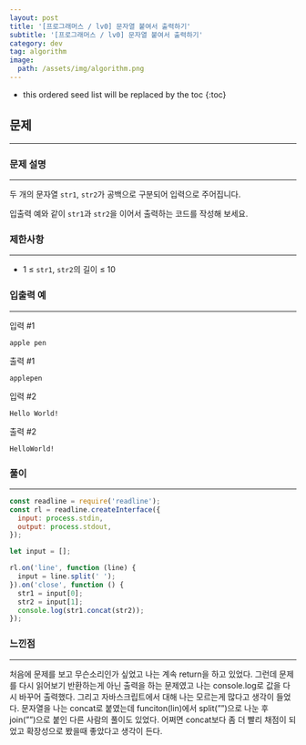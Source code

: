 ```yaml
---
layout: post
title: '[프로그래머스 / lv0] 문자열 붙여서 출력하기'
subtitle: '[프로그래머스 / lv0] 문자열 붙여서 출력하기'
category: dev
tag: algorithm
image:
  path: /assets/img/algorithm.png
---
```


<!-- prettier-ignore -->
* this ordered seed list will be replaced by the toc
{:toc}

## 문제

---

### **문제 설명**

---

두 개의 문자열 `str1`, `str2`가 공백으로 구분되어 입력으로 주어집니다.

입출력 예와 같이 `str1`과 `str2`을 이어서 출력하는 코드를 작성해 보세요.

### 제한사항

---

- 1 ≤ `str1`, `str2`의 길이 ≤ 10

### 입출력 예

---

입력 #1

`apple pen`

출력 #1

`applepen`

입력 #2

`Hello World!`

출력 #2

`HelloWorld!`

### 풀이

---

```jsx
const readline = require('readline');
const rl = readline.createInterface({
  input: process.stdin,
  output: process.stdout,
});

let input = [];

rl.on('line', function (line) {
  input = line.split(' ');
}).on('close', function () {
  str1 = input[0];
  str2 = input[1];
  console.log(str1.concat(str2));
});
```

### 느낀점

---

처음에 문제를 보고 무슨소리인가 싶었고 나는 계속 return을 하고 있었다. 그런데 문제를 다시 읽어보기 반환하는게 아닌 출력을 하는 문제였고 나는 console.log로 값을 다시 바꾸어 출력했다. 그리고 자바스크립트에서 대해 나는 모르는게 많다고 생각이 들었다.
문자열을 나는 concat로 붙였는데 funciton(lin)에서 split(””)으로 나눈 후 join(””)으로 붙인 다른 사람의 풀이도 있었다. 어쩌면 concat보다 좀 더 빨리 채점이 되었고 확장성으로 봤을때 좋았다고 생각이 든다.
